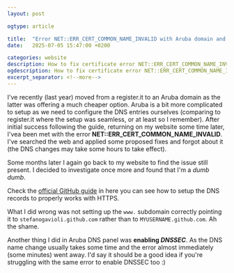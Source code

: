 ```yaml
---
layout: post

ogtype: article

title:  "Error NET::ERR_CERT_COMMON_NAME_INVALID with Aruba domain and GitHub pages"
date:   2025-07-05 15:47:00 +0200

categories: website
description: How to fix certificate error NET::ERR_CERT_COMMON_NAME_INVALID when publishing sites with GitHub pages using custom Aruba domain
ogdescription: How to fix certificate error NET::ERR_CERT_COMMON_NAME_INVALID when publishing sites with GitHub pages using custom Aruba domain
excerpt_separator: <!--more-->
---
```


I've recently (last year) moved from a register.it to an Aruba domain as the latter was offering a much cheaper option.
Aruba is a bit more complicated to setup as we need to configure the DNS entries ourselves (comparing to register.it where the setup was seamless, or at least so I remember).
After initial success following the guide, returning on my website some time later, I'vea been met with the error **NET::ERR_CERT_COMMON_NAME_INVALID**. <!--more--> I've searched the web and applied some proposed fixes and forgot about it (the DNS changes may take some hours to take effect). 

Some months later I again go back to my website to find the issue still present. I decided to investigate once more and found that I'm a *dumb dumb*.

Check the [official GitHub guide](https://docs.github.com/en/pages/getting-started-with-github-pages/securing-your-github-pages-site-with-https#verifying-the-dns-configuration) in here you can see how to setup the DNS records to properly works with HTTPS.

What I did wrong was not setting up the `www.` subdomain correctly pointing it to `stefanogavioli.github.com` rather than to `MYUSERNAME.github.com`. Ah the shame.

Another thing I did in Aruba DNS panel was **enabling *DNSSEC***. As the DNS name change usually takes some time and the error almost immediately (some minutes) went away. I'd say it should be a good idea if you're struggling with the same error to enable DNSSEC too :)
